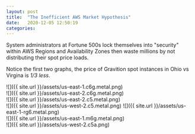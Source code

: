 ```yaml
---
layout: post
title:  "The Inefficient AWS Market Hypothesis"
date:   2020-12-05 12:50:19
categories: 
---
```


System administrators at Fortune 500s lock themselves into "security" within AWS Regions and Availability Zones then waste millions by not distributing their spot price loads.

Notice the first two graphs, the price of Gravition spot instances in Ohio vs Virgina is *1/3 less*.

![]({{ site.url }}/assets/us-east-1.c6g.metal.png)	
![]({{ site.url }}/assets/us-east-2.c6g.metal.png)	
![]({{ site.url }}/assets/us-east-2.c5.metal.png)	
![]({{ site.url }}/assets/us-west-2.c5.metal.png)
![]({{ site.url }}/assets/us-east-1-rg6.metal.png)	
![]({{ site.url }}/assets/us-east-1.m6g.metal.png)	
![]({{ site.url }}/assets/us-west-2.c5a.png)
